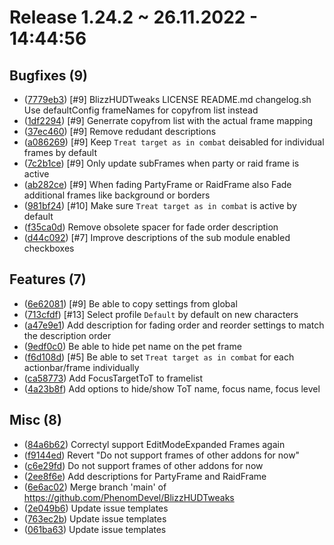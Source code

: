 # Release 1.24.2 ~ 26.11.2022 - 14:44:56
## Bugfixes (9)
 - ([7779eb3](https://github.com/PhenomDevel/BlizzHUDTweaks/commit/7779eb3)) [#9] BlizzHUDTweaks LICENSE README.md changelog.sh Use defaultConfig frameNames for copyfrom list instead
 - ([1df2294](https://github.com/PhenomDevel/BlizzHUDTweaks/commit/1df2294)) [#9] Generrate copyfrom list with the actual frame mapping
 - ([37ec460](https://github.com/PhenomDevel/BlizzHUDTweaks/commit/37ec460)) [#9] Remove redudant descriptions
 - ([a086269](https://github.com/PhenomDevel/BlizzHUDTweaks/commit/a086269)) [#9] Keep `Treat target as in combat` deisabled for individual frames by default
 - ([7c2b1ce](https://github.com/PhenomDevel/BlizzHUDTweaks/commit/7c2b1ce)) [#9] Only update subFrames when party or raid frame is active
 - ([ab282ce](https://github.com/PhenomDevel/BlizzHUDTweaks/commit/ab282ce)) [#9] When fading PartyFrame or RaidFrame also Fade additional frames like background or borders
 - ([981bf24](https://github.com/PhenomDevel/BlizzHUDTweaks/commit/981bf24)) [#10] Make sure `Treat target as in combat` is active by default
 - ([f35ca0d](https://github.com/PhenomDevel/BlizzHUDTweaks/commit/f35ca0d)) Remove obsolete spacer for fade order description
 - ([d44c092](https://github.com/PhenomDevel/BlizzHUDTweaks/commit/d44c092)) [#7] Improve descriptions of the sub module enabled checkboxes

## Features (7)
 - ([6e62081](https://github.com/PhenomDevel/BlizzHUDTweaks/commit/6e62081)) [#9] Be able to copy settings from global
 - ([713cfdf](https://github.com/PhenomDevel/BlizzHUDTweaks/commit/713cfdf)) [#13] Select profile `Default` by default on new characters
 - ([a47e9e1](https://github.com/PhenomDevel/BlizzHUDTweaks/commit/a47e9e1)) Add description for fading order and reorder settings to match the description order
 - ([9edf0c0](https://github.com/PhenomDevel/BlizzHUDTweaks/commit/9edf0c0)) Be able to hide pet name on the pet frame
 - ([f6d108d](https://github.com/PhenomDevel/BlizzHUDTweaks/commit/f6d108d)) [#5] Be able to set `Treat target as in combat` for each actionbar/frame individually
 - ([ca58773](https://github.com/PhenomDevel/BlizzHUDTweaks/commit/ca58773)) Add FocusTargetToT to framelist
 - ([4a23b8f](https://github.com/PhenomDevel/BlizzHUDTweaks/commit/4a23b8f)) Add options to hide/show ToT name, focus name, focus level

## Misc (8)
 - ([84a6b62](https://github.com/PhenomDevel/BlizzHUDTweaks/commit/84a6b62)) Correctyl support EditModeExpanded Frames again
 - ([f9144ed](https://github.com/PhenomDevel/BlizzHUDTweaks/commit/f9144ed)) Revert "Do not support frames of other addons for now"
 - ([c6e29fd](https://github.com/PhenomDevel/BlizzHUDTweaks/commit/c6e29fd)) Do not support frames of other addons for now
 - ([2ee8f6e](https://github.com/PhenomDevel/BlizzHUDTweaks/commit/2ee8f6e)) Add descriptions for PartyFrame and RaidFrame
 - ([6e6ac02](https://github.com/PhenomDevel/BlizzHUDTweaks/commit/6e6ac02)) Merge branch 'main' of https://github.com/PhenomDevel/BlizzHUDTweaks
 - ([2e049b6](https://github.com/PhenomDevel/BlizzHUDTweaks/commit/2e049b6)) Update issue templates
 - ([763ec2b](https://github.com/PhenomDevel/BlizzHUDTweaks/commit/763ec2b)) Update issue templates
 - ([061ba63](https://github.com/PhenomDevel/BlizzHUDTweaks/commit/061ba63)) Update issue templates


